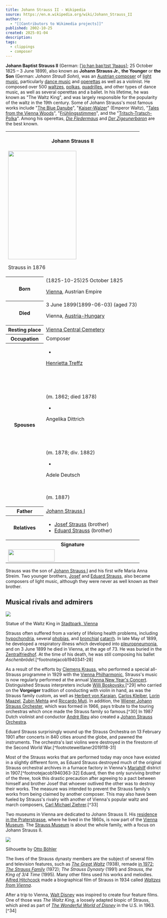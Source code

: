 ```yaml
---
title: Johann Strauss II - Wikipedia
source: https://en.m.wikipedia.org/wiki/Johann_Strauss_II
author:
  - "[[Contributors to Wikimedia projects]]"
published: 2002-10-25
created: 2025-01-04
description: 
tags:
  - clippings
  - composer
---
```

**Johann Baptist Strauss II** (German: [\[ˈjoːhan bapˈtɪst ˈʃtʁaʊs\]](https://en.m.wikipedia.org/wiki/Help:IPA/Standard_German "Help:IPA/Standard German"); 25 October 1825 – 3 June 1899), also known as **Johann Strauss Jr.**, **the Younger** or **the Son** (German: *Johann Strauß Sohn*), was an [Austrian composer](https://en.m.wikipedia.org/wiki/List_of_Austrian_composers "List of Austrian composers") of [light music](https://en.m.wikipedia.org/wiki/Light_music "Light music"), particularly [dance music](https://en.m.wikipedia.org/wiki/Dance_music "Dance music") and [operettas](https://en.m.wikipedia.org/wiki/Operetta "Operetta") as well as a violinist. He composed over 500 [waltzes](https://en.m.wikipedia.org/wiki/Waltz "Waltz"), [polkas](https://en.m.wikipedia.org/wiki/Polka "Polka"), [quadrilles](https://en.m.wikipedia.org/wiki/Quadrille "Quadrille"), and other types of dance music, as well as several operettas and a ballet. In his lifetime, he was known as "The Waltz King", and was largely responsible for the popularity of the waltz in the 19th century. Some of Johann Strauss's most famous works include "[The Blue Danube](https://en.m.wikipedia.org/wiki/The_Blue_Danube "The Blue Danube")", "[Kaiser-Walzer](https://en.m.wikipedia.org/wiki/Kaiser-Walzer "Kaiser-Walzer")" (Emperor Waltz), "[Tales from the Vienna Woods](https://en.m.wikipedia.org/wiki/Tales_from_the_Vienna_Woods "Tales from the Vienna Woods")", "[Frühlingsstimmen](https://en.m.wikipedia.org/wiki/Fr%C3%BChlingsstimmen "Frühlingsstimmen")", and the "[Tritsch-Tratsch-Polka](https://en.m.wikipedia.org/wiki/Tritsch-Tratsch-Polka "Tritsch-Tratsch-Polka")". Among his operettas, *[Die Fledermaus](https://en.m.wikipedia.org/wiki/Die_Fledermaus "Die Fledermaus")* and *[Der Zigeunerbaron](https://en.m.wikipedia.org/wiki/Der_Zigeunerbaron "Der Zigeunerbaron")* are the best known.

<table><tbody><tr><th colspan="2"><p>Johann Strauss II</p></th></tr><tr><td colspan="2"><span><a href="https://en.m.wikipedia.org/wiki/File:Johann_Strauss_II_by_Fritz_Luckhardt_(cropped).jpg"><img src="https://upload.wikimedia.org/wikipedia/commons/thumb/f/fe/Johann_Strauss_II_by_Fritz_Luckhardt_%28cropped%29.jpg/220px-Johann_Strauss_II_by_Fritz_Luckhardt_%28cropped%29.jpg" width="220" height="349"></a></span><p>Strauss in 1876</p></td></tr><tr><th scope="row">Born</th><td><span>(<span>1825-10-25</span>)</span>25 October 1825<br><div><p><a href="https://en.m.wikipedia.org/wiki/Vienna">Vienna</a>, Austrian Empire</p></div></td></tr><tr><th scope="row">Died</th><td>3 June 1899<span>(1899-06-03)</span> (aged&nbsp;73)<br><div><p>Vienna, <a href="https://en.m.wikipedia.org/wiki/Austria-Hungary">Austria-Hungary</a></p></div></td></tr><tr><th scope="row">Resting place</th><td><a href="https://en.m.wikipedia.org/wiki/Vienna_Central_Cemetery">Vienna Central Cemetery</a></td></tr><tr><th scope="row">Occupation</th><td>Composer</td></tr><tr><th scope="row">Spouses</th><td><div><ul><li></li></ul><div><div><p><a href="https://en.m.wikipedia.org/wiki/Henrietta_Treffz">Henrietta Treffz</a></p></div><p>​</p><p>​</p><p>(<abbr>m.</abbr>&nbsp;1862; died&nbsp;1878)<wbr>​</p></div><ul><li></li></ul><div><p>Angelika Dittrich</p><p>​</p><p>​</p><p>(<abbr>m.</abbr>&nbsp;1878; <abbr>div.</abbr>&nbsp;1882)<wbr>​</p></div><ul><li></li></ul><div><p>Adele Deutsch</p><p>​</p><p>(<abbr>m.</abbr>&nbsp;1887)<wbr>​</p></div></div></td></tr><tr><th scope="row">Father</th><td><a href="https://en.m.wikipedia.org/wiki/Johann_Strauss_I">Johann Strauss I</a></td></tr><tr><th scope="row">Relatives</th><td><div><ul><li><a href="https://en.m.wikipedia.org/wiki/Josef_Strauss">Josef Strauss</a> (brother)</li><li><a href="https://en.m.wikipedia.org/wiki/Eduard_Strauss">Eduard Strauss</a> (brother)</li></ul></div></td></tr><tr><th colspan="2">Signature</th></tr><tr><td colspan="2"><span><a href="https://en.m.wikipedia.org/wiki/File:Johann_Strauss_II_signature.jpg"><img src="https://upload.wikimedia.org/wikipedia/commons/thumb/1/13/Johann_Strauss_II_signature.jpg/150px-Johann_Strauss_II_signature.jpg" width="150" height="39"></a></span></td></tr></tbody></table>

Strauss was the son of [Johann Strauss I](https://en.m.wikipedia.org/wiki/Johann_Strauss_I "Johann Strauss I") and his first wife Maria Anna Streim. Two younger brothers, [Josef](https://en.m.wikipedia.org/wiki/Josef_Strauss "Josef Strauss") and [Eduard Strauss](https://en.m.wikipedia.org/wiki/Eduard_Strauss "Eduard Strauss"), also became composers of light music, although they were never as well known as their brother.

## Musical rivals and admirers

![](https://upload.wikimedia.org/wikipedia/commons/thumb/1/1f/Strauss_Monument.JPG/220px-Strauss_Monument.JPG)

Statue of the Waltz King in [Stadtpark, Vienna](https://en.m.wikipedia.org/wiki/Stadtpark,_Vienna "Stadtpark, Vienna")

Strauss often suffered from a variety of lifelong health problems, including [hypochondria](https://en.m.wikipedia.org/wiki/Hypochondria "Hypochondria"), several [phobias](https://en.m.wikipedia.org/wiki/Phobias "Phobias"), and [bronchial](https://en.m.wikipedia.org/wiki/Bronchial "Bronchial") [catarrh](https://en.m.wikipedia.org/wiki/Catarrh "Catarrh"). In late May of 1899, he developed a respiratory illness which developed into [pleuropneumonia](https://en.m.wikipedia.org/wiki/Pleuropneumonia "Pleuropneumonia"), and on 3 June 1899 he died in Vienna, at the age of 73. He was buried in the [Zentralfriedhof](https://en.m.wikipedia.org/wiki/Zentralfriedhof "Zentralfriedhof"). At the time of his death, he was still composing his ballet *Aschenbrödel*.[^footnotejacob1940341-28]

As a result of the efforts by [Clemens Krauss](https://en.m.wikipedia.org/wiki/Clemens_Krauss "Clemens Krauss"), who performed a special all-Strauss programme in 1929 with the [Vienna Philharmonic](https://en.m.wikipedia.org/wiki/Vienna_Philharmonic "Vienna Philharmonic"), Strauss's music is now regularly performed at the annual [Vienna New Year's Concert](https://en.m.wikipedia.org/wiki/Vienna_New_Year%27s_Concert "Vienna New Year's Concert"). Distinguished Strauss interpreters include [Willi Boskovsky](https://en.m.wikipedia.org/wiki/Willi_Boskovsky "Willi Boskovsky"),[^29] who carried on the **Vorgeiger** tradition of conducting with violin in hand, as was the Strauss family custom, as well as [Herbert von Karajan](https://en.m.wikipedia.org/wiki/Herbert_von_Karajan "Herbert von Karajan"), [Carlos Kleiber](https://en.m.wikipedia.org/wiki/Carlos_Kleiber "Carlos Kleiber"), [Lorin Maazel](https://en.m.wikipedia.org/wiki/Lorin_Maazel "Lorin Maazel"), [Zubin Mehta](https://en.m.wikipedia.org/wiki/Zubin_Mehta "Zubin Mehta") and [Riccardo Muti](https://en.m.wikipedia.org/wiki/Riccardo_Muti "Riccardo Muti"). In addition, the [Wiener Johann Strauss Orchester](https://en.m.wikipedia.org/wiki/Wiener_Johann_Strauss_Orchester "Wiener Johann Strauss Orchester"), which was formed in 1966, pays tribute to the touring orchestras which once made the Strauss family so famous.[^30] In 1987 Dutch violinist and conductor [André Rieu](https://en.m.wikipedia.org/wiki/Andr%C3%A9_Rieu "André Rieu") also created a [Johann Strauss Orchestra](https://en.m.wikipedia.org/wiki/Johann_Strauss_Orchestra "Johann Strauss Orchestra").

Eduard Strauss surprisingly wound up the Strauss Orchestra on 13 February 1901 after concerts in 840 cities around the globe, and pawned the instruments. The orchestra's last violins were destroyed in the firestorm of the Second World War.[^footnoteweitlaner2019118-31]

Most of the Strauss works that are performed today may once have existed in a slightly different form, as Eduard Strauss destroyed much of the original Strauss orchestral archives in a furnace factory in Vienna's [Mariahilf](https://en.m.wikipedia.org/wiki/Mariahilf "Mariahilf") district in 1907.[^footnotejacob1940363-32] Eduard, then the only surviving brother of the three, took this drastic precaution after agreeing to a pact between himself and brother Josef that whoever outlived the other was to destroy their works. The measure was intended to prevent the Strauss family's works from being claimed by another composer. This may also have been fueled by Strauss's rivalry with another of Vienna's popular waltz and march composers, [Carl Michael Ziehrer](https://en.m.wikipedia.org/wiki/Carl_Michael_Ziehrer "Carl Michael Ziehrer").[^33]

Two museums in Vienna are dedicated to Johann Strauss II. His [residence in the Praterstrasse](https://en.m.wikipedia.org/wiki/Vienna_Museum#Johann_Strauss_residence "Vienna Museum"), where he lived in the 1860s, is now part of the [Vienna Museum](https://en.m.wikipedia.org/wiki/Vienna_Museum "Vienna Museum"). The [Strauss Museum](https://en.m.wikipedia.org/wiki/Strauss_Museum "Strauss Museum") is about the whole family, with a focus on Johann Strauss II.

![](https://upload.wikimedia.org/wikipedia/commons/thumb/4/46/Johann_Strauss_II%2C_silhouette.jpg/170px-Johann_Strauss_II%2C_silhouette.jpg)

Silhouette by [Otto Böhler](https://en.m.wikipedia.org/wiki/Otto_B%C3%B6hler "Otto Böhler")

The lives of the Strauss dynasty members are the subject of several film and television features, such as *[The Great Waltz](https://en.m.wikipedia.org/wiki/The_Great_Waltz_\(1938_film\) "The Great Waltz (1938 film)")* (1938), remade [in 1972](https://en.m.wikipedia.org/wiki/The_Great_Waltz_\(1972_film\) "The Great Waltz (1972 film)"); *[The Strauss Family](https://en.m.wikipedia.org/wiki/The_Strauss_Family "The Strauss Family")* (1972); *The Strauss Dynasty* (1991) and *Strauss, the King of 3/4 Time* (1995). Many other films used his works and melodies. [Alfred Hitchcock](https://en.m.wikipedia.org/wiki/Alfred_Hitchcock "Alfred Hitchcock") made a biographical film of Strauss in 1934 called *[Waltzes from Vienna](https://en.m.wikipedia.org/wiki/Waltzes_from_Vienna "Waltzes from Vienna")*.

After a trip to Vienna, [Walt Disney](https://en.m.wikipedia.org/wiki/Walt_Disney "Walt Disney") was inspired to create four feature films. One of those was *The Waltz King*, a loosely adapted biopic of Strauss, which aired as part of *[The Wonderful World of Disney](https://en.m.wikipedia.org/wiki/The_Wonderful_World_of_Disney "The Wonderful World of Disney")* in the U.S. in 1963.[^34]